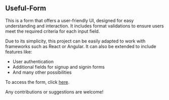 ## Useful-Form

This is a form that offers a user-friendly UI, designed for easy understanding and interaction. It includes format validations to ensure users meet the required criteria for each input field.

Due to its simplicity, this project can be easily adapted to work with frameworks such as React or Angular. It can also be extended to include features like:

- User authentication
- Additional fields for signup and signin forms
- And many other possibilities

To access the form, click [here](https://jav0314.github.io/useful-form/).

Any contributions or suggestions are welcome!
